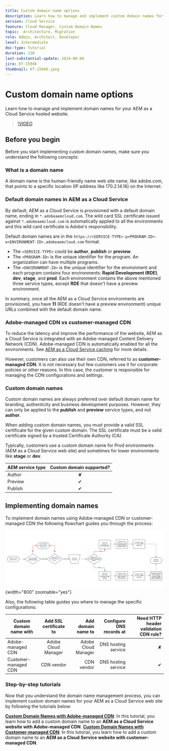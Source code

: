 ```yaml
---
title: Custom domain name options
description: Learn how to manage and implement custom domain names for your AEM as a Cloud Service hosted website.
version: Cloud Service
feature: Cloud Manager, Custom Domain Names
topic:  Architecture, Migration
role: Admin, Architect, Developer
level: Intermediate
doc-type: Tutorial
duration: 130
last-substantial-update: 2024-08-09
jira: KT-15946
thumbnail: KT-15946.jpeg
---
```

# Custom domain name options

Learn how to manage and implement domain names for your AEM as a Cloud Service hosted website.

>[!VIDEO](https://video.tv.adobe.com/v/3432632?quality=12&learn=on)

## Before you begin

Before you start implementing custom domain names, make sure you understand the following concepts:

### What is a domain name

A domain name is the human-friendly name web site name, like adobe.com, that points to a specific location (IP address like 170.2.14.16) on the Internet. 

### Default domain names in AEM as a Cloud Service

By default, AEM as a Cloud Service is provisioned with a default domain name, ending in `*.adobeaemcloud.com`. The wild card SSL certificate issued against `*.adobeaemcloud.com` is automatically applied to all the environments and this wild card certificate is Adobe's responsibility.

Default domain names are in the `https://<SERVICE-TYPE>-p<PROGRAM-ID>-e<ENVIRONMENT-ID>.adobeaemcloud.com` format. 

- The `<SERVICE-TYPE>` could be **author**, **publish** or **preview**.
- The `<PROGRAM-ID>` is the unique identifier for the program. An organization can have multiple programs.
- The `<ENVIRONMENT-ID>` is the unique identifier for the environment and each program contains four environments: **Rapid Development (RDE)**, **dev**, **stage**, and **prod**. Each environment contains the above mentioned three service types, except **RDE** that doesn't have a preview environment.

In summary, once all the AEM as a Cloud Service environments are provisioned, you have **11** (RDE doesn't have a preview environment) unique URLs combined with the default domain name.

### Adobe-managed CDN vs customer-managed CDN

To reduce the latency and improve the performance of the website, AEM as a Cloud Service is integrated with an Adobe-managed Content Delivery Network (CDN). Adobe-managed CDN is automatically enabled for all the environments. See [AEM as a Cloud Service caching](../caching/overview.md) for more details.

However, customers can also use their own CDN, referred to as **customer-managed CDN**. It is not necessary but few customers use it for corporate policies or other reasons. In this case, the customer is responsible for managing the CDN configurations and settings.

### Custom domain names

Custom domain names are always preferred over default domain name for branding, authenticity and business development purposes. However, they can only be applied to the **publish** and **preview** service types, and not **author**.

When adding custom domain names, you must provide a valid SSL certificate for the given custom domain. The SSL certificate must be a valid certificate signed by a trusted Certificate Authority (CA).

Typically, customers use a custom domain name for Prod environments (AEM as a Cloud Service web site) and sometimes for lower environments like **stage** or **dev**.

| AEM service type  | Custom domain supported? |
|---------------------|:-----------------------:|
| Author              | &#10008;                | 
| Preview             | &#10004;                | 
| Publish             | &#10004;                | 

## Implementing domain names

To implement domain names using Adobe-managed CDN or customer-managed CDN the following flowchart guides you through the process:

![Domain Name Management Flowchart](./assets/domain-name-management-flowchart.png){width="800" zoomable="yes"}

Also, the following table guides you where to manage the specific configurations:

| Custom domain name with  | Add SSL certificate to  | Add domain name to | Configure DNS records at| Need HTTP header validation CDN rule? |
|---------------------|:-----------------------:|-----------------------:|-----------------------:|-----------------------:|
| Adobe-managed CDN              |  Adobe Cloud Manager    | Adobe Cloud Manager    | DNS hosting service    | &#10008;                |
| Customer-managed CDN              |  CDN vendor    | CDN vendor    | DNS hosting service    | &#10004;                |

### Step-by-step tutorials

Now that you understand the domain name management process, you can implement custom domain names for your AEM as a Cloud Service web site by following the tutorials below:

**[Custom Domain Names with Adobe-managed CDN](./custom-domain-name-with-adobe-managed-cdn.md)**: In this tutorial, you learn how to add a custom domain name to an **AEM as a Cloud Service website with Adobe-managed CDN**.
**[Custom Domain Names with Customer-managed CDN](./custom-domain-names-with-customer-managed-cdn.md)**: In this tutorial, you learn how to add a custom domain name to an **AEM as a Cloud Service website with customer-managed CDN**.

